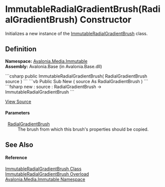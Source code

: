 # ImmutableRadialGradientBrush(RadialGradientBrush) Constructor


Initializes a new instance of the <a href="T_Avalonia_Media_Immutable_ImmutableRadialGradientBrush">ImmutableRadialGradientBrush</a> class.



## Definition
**Namespace:** <a href="N_Avalonia_Media_Immutable">Avalonia.Media.Immutable</a>  
**Assembly:** Avalonia.Base (in Avalonia.Base.dll)

<Tabs groupId="api-code-preview">
<TabItem value="csharp" label="C#">
```csharp
public ImmutableRadialGradientBrush(
	RadialGradientBrush source
)
```
</TabItem>
<TabItem value="vb" label="VB">
```vb
Public Sub New ( 
	source As RadialGradientBrush
)
```
</TabItem>
<TabItem value="fsharp" label="F#">
```fsharp
new : 
        source : RadialGradientBrush -> ImmutableRadialGradientBrush
```
</TabItem>
</Tabs>



<a href="https://github.com/AvaloniaUI/Avalonia/tree/master/src/Avalonia.Base/Media/Immutable/ImmutableRadialGradientBrush.cs#L69" title="View the source code">View Source</a>



#### Parameters
<dl><dt>  <a href="T_Avalonia_Media_RadialGradientBrush">RadialGradientBrush</a></dt><dd>The brush from which this brush's properties should be copied.</dd></dl>

## See Also


#### Reference
<a href="T_Avalonia_Media_Immutable_ImmutableRadialGradientBrush">ImmutableRadialGradientBrush Class</a>  
<a href="Overload_Avalonia_Media_Immutable_ImmutableRadialGradientBrush__ctor">ImmutableRadialGradientBrush Overload</a>  
<a href="N_Avalonia_Media_Immutable">Avalonia.Media.Immutable Namespace</a>  


